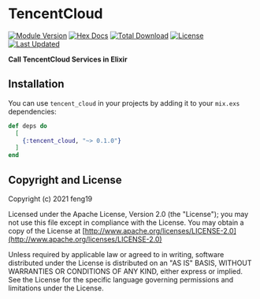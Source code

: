 # TencentCloud

[![Module Version](https://img.shields.io/hexpm/v/tencent_cloud.svg)](https://hex.pm/packages/tencent_cloud)
[![Hex Docs](https://img.shields.io/badge/hex-docs-lightgreen.svg)](https://hexdocs.pm/tencent_cloud/)
[![Total Download](https://img.shields.io/hexpm/dt/tencent_cloud.svg)](https://hex.pm/packages/tencent_cloud)
[![License](https://img.shields.io/hexpm/l/tencent_cloud.svg)](https://github.com/feng19/tencent_cloud/blob/master/LICENSE)
[![Last Updated](https://img.shields.io/github/last-commit/feng19/tencent_cloud.svg)](https://github.com/feng19/tencent_cloud/commits/master)

**Call TencentCloud Services in Elixir**

## Installation

You can use `tencent_cloud` in your projects by adding it to your `mix.exs` dependencies:

```elixir
def deps do
  [
    {:tencent_cloud, "~> 0.1.0"}
  ]
end
```

## Copyright and License

Copyright (c) 2021 feng19

Licensed under the Apache License, Version 2.0 (the "License");
you may not use this file except in compliance with the License.
You may obtain a copy of the License at [http://www.apache.org/licenses/LICENSE-2.0](http://www.apache.org/licenses/LICENSE-2.0)

Unless required by applicable law or agreed to in writing, software
distributed under the License is distributed on an "AS IS" BASIS,
WITHOUT WARRANTIES OR CONDITIONS OF ANY KIND, either express or implied.
See the License for the specific language governing permissions and
limitations under the License.
